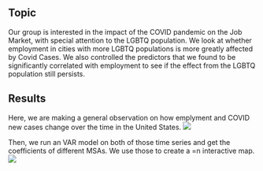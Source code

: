 ## Topic

Our group is interested in the impact of the COVID pandemic on the Job Market, with special attention to the LGBTQ population. We look at whether employment in cities with more LGBTQ populations is more greatly affected by Covid Cases. We also controlled the predictors that we found to be significantly correlated with employment to see if the effect from the LGBTQ population still persists. 

## Results

Here, we are making a general observation on how emplyment and COVID new cases change over the time in the United States. 
<img src="https://github.com/JunoWuu/Datathon/blob/master/time_series.png">

Then, we run an VAR model on both of those time series and get the coefficients of different MSAs. We use those to create a =n interactive map. 
<img src="[https://github.com/JunoWuu/Datathon/blob/master/time_series.png](https://github.com/JunoWuu/Datathon/blob/master/Screen%20Shot%202022-07-20%20at%208.17.07%20AM.png)">
